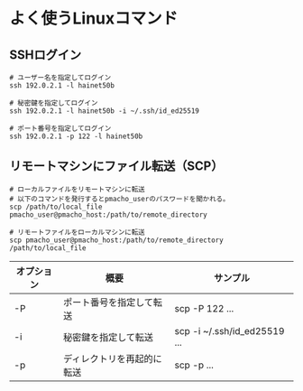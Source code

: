 # よく使うLinuxコマンド

## SSHログイン
```shell
# ユーザー名を指定してログイン
ssh 192.0.2.1 -l hainet50b

# 秘密鍵を指定してログイン
ssh 192.0.2.1 -l hainet50b -i ~/.ssh/id_ed25519

# ポート番号を指定してログイン
ssh 192.0.2.1 -p 122 -l hainet50b
```

## リモートマシンにファイル転送（SCP）
```shell
# ローカルファイルをリモートマシンに転送
# 以下のコマンドを発行するとpmacho_userのパスワードを聞かれる。
scp /path/to/local_file pmacho_user@pmacho_host:/path/to/remote_directory

# リモートファイルをローカルマシンに転送
scp pmacho_user@pmacho_host:/path/to/remote_directory /path/to/local_file
```

| オプション | 概要 | サンプル |
| --- | --- | --- |
| -P | ポート番号を指定して転送 | scp -P 122 ... |
| -i | 秘密鍵を指定して転送 | scp -i ~/.ssh/id_ed25519 ... |
| -p | ディレクトリを再起的に転送 | scp -p ... |
